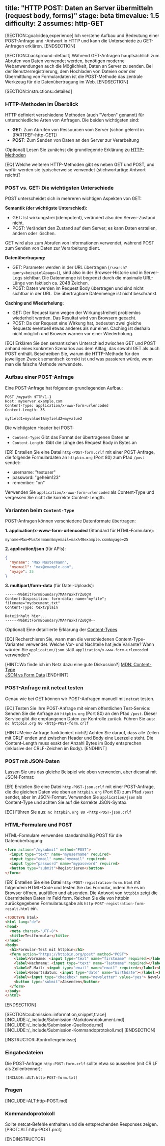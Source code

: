 title: "HTTP POST: Daten an Server übermitteln (request body, forms)"
stage: beta
timevalue: 1.5
difficulty: 2
assumes: http-GET
---

[SECTION::goal::idea,experience]
Ich verstehe Aufbau und Bedeutung einer POST-Anfrage und -Antwort in HTTP und kann 
die Unterschiede zu GET-Anfragen erklären.
[ENDSECTION]


[SECTION::background::default]
Während GET-Anfragen hauptsächlich zum Abrufen von Daten verwendet werden, benötigen 
moderne Webanwendungen auch die Möglichkeit, Daten an Server zu senden. 
Bei der Benutzerregistrierung, dem Hochladen von Dateien oder der Übermittlung 
von Formulardaten ist die POST-Methode das zentrale Werkzeug für die 
Datenübertragung im Web.
[ENDSECTION]


[SECTION::instructions::detailed]

### HTTP-Methoden im Überblick

HTTP definiert verschiedene Methoden (auch "Verben" genannt) für unterschiedliche 
Arten von Anfragen. Die beiden wichtigsten sind:

- **GET**: Zum Abrufen von Ressourcen vom Server (schon gelernt in [PARTREF::http-GET])
- **POST**: Zum Senden von Daten an den Server zur Verarbeitung

(Optional) Lesen Sie zunächst die grundlegende Erklärung zu 
[HTTP-Methoden](https://developer.mozilla.org/en-US/docs/Web/HTTP/Methods)

[EQ] Welche weiteren HTTP-Methoden gibt es neben GET und POST, und wofür werden 
sie typischerweise verwendet (stichwortartige Antwort reicht)?
<!-- time estimate: 15 min -->


### POST vs. GET: Die wichtigsten Unterschiede

POST unterscheidet sich in mehreren wichtigen Aspekten von GET:

**Semantik (der wichtigste Unterschied):**

- GET: Ist wirkungsfrei (idempotent), verändert also den Server-Zustand nicht.
- POST: Verändert den Zustand auf dem Server; es kann Daten erstellen, ändern oder löschen.

GET wird also zum Abrufen von Informationen verwendet, während POST zum Senden von Daten zur Verarbeitung dient.

**Datenübertragung:**

- GET: Parameter werden in der URL übertragen (`/search?query=beispiel&page=1`),
  sind also in der Browser-Historie und in Server-Logs sichtbar.
  Die Datenmenge ist begrenzt durch die maximale URL-Länge von faktisch ca. 2048 Zeichen.
- POST: Daten werden im Request Body übertragen und sind nicht sichtbar in der URL.
  Die übertragbare Datenmenge ist nicht beschränkt. 

**Caching und Wiederholung:**

- GET: Der Request kann wegen der Wirkungsfreiheit problemlos wiederholt werden.
  Das Resultat wird von Browsern gecacht.
- POST: Da der Request eine Wirkung hat, bedeuten zwei gleiche Requests eventuell etwas anderes
  als nur einer. Caching ist deshalb nicht möglich und Browser warnen vor einer Wiederholung.

[EQ] Erklären Sie den semantischen Unterschied zwischen GET und POST anhand eines konkreten Szenarios 
aus dem Alltag, das sowohl GET als auch POST enthält.
Beschreiben Sie, warum die HTTP-Methode für den jeweiligen Zweck semantisch korrekt ist und 
was passieren würde, wenn man die falsche Methode verwendete.
<!-- time estimate: 15 min -->


### Aufbau einer POST-Anfrage

Eine POST-Anfrage hat folgenden grundlegenden Aufbau:

```http
POST /mypath HTTP/1.1
Host: myserver.example.com
Content-Type: application/x-www-form-urlencoded
Content-Length: 35

myfield1=myvalue1&myfield2=myvalue2
```

Die wichtigsten Header bei POST:

- `Content-Type`: Gibt das Format der übertragenen Daten an
- `Content-Length`: Gibt die Länge des Request Body in Bytes an

[ER] Erstellen Sie eine Datei `http-POST-form.crlf` mit einer POST-Anfrage, 
die folgende Formulardaten an `httpbin.org` (Port 80) zum Pfad `/post` sendet::

- username: "testuser"
- password: "geheim123"
- remember: "on"

Verwenden Sie `application/x-www-form-urlencoded` als Content-Type und 
vergessen Sie nicht die korrekte Content-Length.
<!-- time estimate: 15 min -->


### Varianten beim `Content-Type`

POST-Anfragen können verschiedene Datenformate übertragen:

**1. application/x-www-form-urlencoded** (Standard für HTML-Formulare):
```
myname=Max+Mustermann&myemail=max%40example.com&myage=25
```

**2. application/json** (für APIs):
```json
{
  "myname": "Max Mustermann",
  "myemail": "max@example.com", 
  "myage": 25
}
```

**3. multipart/form-data** (für Datei-Uploads):
```
------WebKitFormBoundary7MA4YWxkTrZu0gW
Content-Disposition: form-data; name="myfile"; filename="mydocument.txt"
Content-Type: text/plain

Dateiinhalt hier...
------WebKitFormBoundary7MA4YWxkTrZu0gW--
```

(Optional) Eine detaillierte Erklärung der 
[Content-Types](https://developer.mozilla.org/en-US/docs/Web/HTTP/Headers/Content-Type)

[EQ] Recherchieren Sie, wann man die verschiedenen Content-Type-Varianten verwendet. 
Welche Vor- und Nachteile hat jede Variante? Wann würden Sie `application/json` 
statt `application/x-www-form-urlencoded` verwenden?

[HINT::Wo finde ich im Netz dazu eine gute Diskussion?]
[MDN: Content-Type](https://developer.mozilla.org/en-US/docs/Web/HTTP/Headers/Content-Type)   
[JSON vs Form Data](https://stackoverflow.com/questions/4007969/application-x-www-form-urlencoded-or-multipart-form-data)
[ENDHINT]
<!-- time estimate: 15 min -->


### POST-Anfrage mit netcat testen

Genau wie bei GET können wir POST-Anfragen manuell mit `netcat` testen.

[EC] Testen Sie Ihre POST-Anfrage mit einem öffentlichen Test-Service:
Senden Sie die Anfrage an `httpbin.org` (Port 80) an den Pfad `/post`.
Dieser Service gibt die empfangenen Daten zur Kontrolle zurück.
Führen Sie aus: `nc httpbin.org 80 <http-POST-form.crlf`
<!-- time estimate: 10 min -->

[HINT::Meine Anfrage funktioniert nicht!]
Achten Sie darauf, dass alle Zeilen mit CRLF enden und zwischen Header und Body 
eine Leerzeile steht. 
Die Content-Length muss exakt der Anzahl Bytes im Body 
entsprechen (inklusive der CRLF-Zeichen im Body).
[ENDHINT]


### POST mit JSON-Daten

Lassen Sie uns das gleiche Beispiel wie oben verwenden, aber diesmal mit JSON-Format:

[ER] Erstellen Sie eine Datei `http-POST-json.crlf` mit einer POST-Anfrage, 
die die gleichen Daten wie oben an `httpbin.org` (Port 80) zum Pfad `/post` sendet, 
aber im JSON-Format.
Verwenden Sie `application/json` als Content-Type und achten Sie auf die korrekte JSON-Syntax.

[EC] Führen Sie aus: `nc httpbin.org 80 <http-POST-json.crlf`
<!-- time estimate: 10 min -->


### HTML-Formulare und POST

HTML-Formulare verwenden standardmäßig POST für die Datenübertragung:

```html
<form action="/mysubmit" method="POST">
  <input type="text" name="myusername" required>
  <input type="email" name="myemail" required>
  <input type="password" name="mypassword" required>
  <button type="submit">Registrieren</button>
</form>
```

[ER] Erstellen Sie eine Datei `http-POST-registration-form.html` mit folgendem HTML-Code 
und testen Sie das Formular, indem Sie es im Browser öffnen, ausfüllen und absenden. 
Die Antwort von `httpbin` zeigt die übermittelten Daten im Feld form. 
Reichen Sie die von httpbin zurückgegebene Formularausgabe als `http-POST-registration-form-result.html` ein.

```html
<!DOCTYPE html> 
<html lang="de">
<head>
  <meta charset="UTF-8">
  <title>Testformular</title>
</head>
<body>
  <h1>Formular-Test mit httpbin</h1>
  <form action="https://httpbin.org/post" method="POST">
    <label>Vorname: <input type="text" name="firstname" required></label><br>
    <label>Nachname: <input type="text" name="lastname" required></label><br>
    <label>E-Mail: <input type="email" name="email" required></label><br>
    <label>Geburtsdatum: <input type="date" name="birthdate"></label><br>
    <label><input type="checkbox" name="newsletter" value="yes"> Newsletter abonnieren</label><br>
    <button type="submit">Absenden</button>
  </form>
</body>
</html>
```
<!-- time estimate: 10 min -->
[ENDSECTION]


[SECTION::submission::information,snippet,trace]
[INCLUDE::/_include/Submission-Markdowndokument.md]
[INCLUDE::/_include/Submission-Quellcode.md]
[INCLUDE::/_include/Submission-Kommandoprotokoll.md]
[ENDSECTION]


[INSTRUCTOR::Kontrollergebnisse]

### Eingabedateien

Die POST-Anfrage `http-POST-form.crlf` sollte etwa so aussehen (mit CR LF als Zeilentrenner):
```
[INCLUDE::ALT:http-POST-form.txt]
```

### Fragen

[INCLUDE::ALT:http-POST.md]

### Kommandoprotokoll

Sollte netcat-Befehle enthalten und die entsprechenden Responses zeigen.
[PROT::ALT:http-POST.prot]

[ENDINSTRUCTOR]